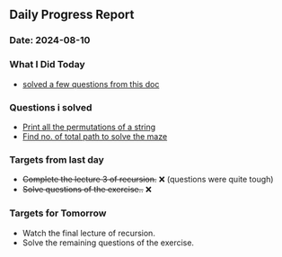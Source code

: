 ## Daily Progress Report

### Date: 2024-08-10

### What I Did Today

- [solved a few questions from this doc ](https://docs.google.com/document/d/1e4lvV3VpKYOFOOJgIK3ybTFZPK4zHTHfsyquiY9WakQ/edit)

### Questions i solved

- [Print all the permutations of a string](./code/Permutations.java)
- [Find no. of total path to solve the maze](./code/CountPathMaze.java)

### Targets from last day

- ~~Complete the lecture 3 of recursion.~~ ❌ (questions were quite tough)
- ~~Solve questions of the exercise..~~ ❌

### Targets for Tomorrow

- Watch the final lecture of recursion.
- Solve the remaining questions of the exercise.
